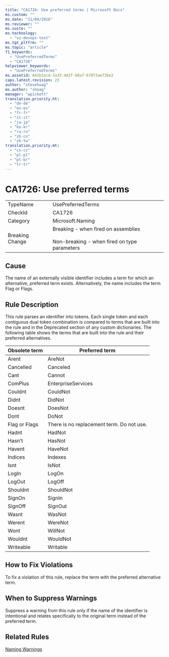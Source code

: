 ```yaml
---
title: "CA1726: Use preferred terms | Microsoft Docs"
ms.custom: ""
ms.date: "11/04/2016"
ms.reviewer: ""
ms.suite: ""
ms.technology: 
  - "vs-devops-test"
ms.tgt_pltfrm: ""
ms.topic: "article"
f1_keywords: 
  - "UsePreferredTerms"
  - "CA1726"
helpviewer_keywords: 
  - "UsePreferredTerms"
ms.assetid: 642b2acd-3a33-4d1f-b0a7-67073ae73be2
caps.latest.revision: 23
author: "stevehoag"
ms.author: "shoag"
manager: "wpickett"
translation.priority.ht: 
  - "de-de"
  - "es-es"
  - "fr-fr"
  - "it-it"
  - "ja-jp"
  - "ko-kr"
  - "ru-ru"
  - "zh-cn"
  - "zh-tw"
translation.priority.mt: 
  - "cs-cz"
  - "pl-pl"
  - "pt-br"
  - "tr-tr"
---
```

# CA1726: Use preferred terms
|||  
|-|-|  
|TypeName|UsePreferredTerms|  
|CheckId|CA1726|  
|Category|Microsoft.Naming|  
|Breaking Change|Breaking - when fired on assemblies<br /><br /> Non-breaking - when fired on type parameters|  
  
## Cause  
 The name of an externally visible identifier includes a term for which an alternative, preferred term exists. Alternatively, the name includes the term Flag or Flags.  
  
## Rule Description  
 This rule parses an identifier into tokens. Each single token and each contiguous dual token combination is compared to terms that are built into the rule and in the Deprecated section of any custom dictionaries. The following table shows the terms that are built into the rule and their preferred alternatives.  
  
|Obsolete term|Preferred term|  
|-------------------|--------------------|  
|Arent|AreNot|  
|Cancelled|Canceled|  
|Cant|Cannot|  
|ComPlus|EnterpriseServices|  
|Couldnt|CouldNot|  
|Didnt|DidNot|  
|Doesnt|DoesNot|  
|Dont|DoNot|  
|Flag or Flags|There is no replacement term. Do not use.|  
|Hadnt|HadNot|  
|Hasn’t|HasNot|  
|Havent|HaveNot|  
|Indices|Indexes|  
|Isnt|IsNot|  
|LogIn|LogOn|  
|LogOut|LogOff|  
|Shouldnt|ShouldNot|  
|SignOn|SignIn|  
|SignOff|SignOut|  
|Wasnt|WasNot|  
|Werent|WereNot|  
|Wont|WillNot|  
|Wouldnt|WouldNot|  
|Writeable|Writable|  
  
## How to Fix Violations  
 To fix a violation of this rule, replace the term with the preferred alternative term.  
  
## When to Suppress Warnings  
 Suppress a warning from this rule only if the name of the identifier is intentional and relates specifically to the original term instead of the preferred term.  
  
## Related Rules  
 [Naming Warnings](../code-quality/naming-warnings.md)